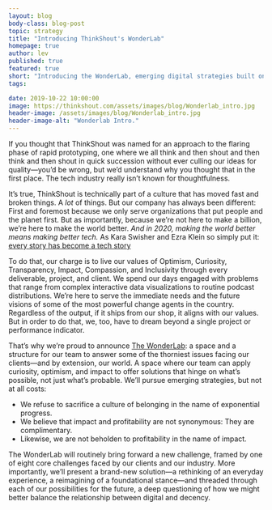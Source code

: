 ```yaml
---
layout: blog
body-class: blog-post
topic: strategy
title: "Introducing ThinkShout's WonderLab"
homepage: true
author: lev
published: true
featured: true
short: "Introducing the WonderLab, emerging digital strategies built on curiosity, driven by optimism, and focused on impact."
tags:

date: 2019-10-22 10:00:00
image: https://thinkshout.com/assets/images/blog/Wonderlab_intro.jpg
header-image: /assets/images/blog/Wonderlab_intro.jpg
header-image-alt: "Wonderlab Intro."
---
```


If you thought that ThinkShout was named for an approach to the flaring phase of rapid prototyping, one where we all think and then shout and then think and then shout in quick succession without ever culling our ideas for quality—you’d be wrong, but we’d understand why you thought that in the first place. The tech industry really isn’t known for thoughtfulness.

It’s true, ThinkShout is technically part of a culture that has moved fast and broken things. A *lot* of things. But our company has always been different: First and foremost because we only serve organizations that put people and the planet first. But as importantly, because we’re not here to make a billion, we’re here to make the world better. *And in 2020, making the world better means making better tech.* As Kara Swisher and Ezra Klein so simply put it: [every story has become a tech story](https://www.vox.com/recode/2019/5/1/18518885/vox-recode-partnership)

To do that, our charge is to live our values of Optimism, Curiosity, Transparency, Impact, Compassion, and Inclusivity through every deliverable, project, and client. We spend our days engaged with problems that range from complex interactive data visualizations to routine podcast distributions. We’re here to serve the immediate needs and the future visions of some of the most powerful change agents in the country. Regardless of the output, if it ships from our shop, it aligns with our values. But in order to do that, we, too, have to dream beyond a single project or performance indicator.

That’s why we’re proud to announce [The WonderLab](/wonderlab/): a space and a structure for our team to answer some of the thorniest issues facing our clients—and by extension, our world. A space where our team can apply curiosity, optimism, and impact to offer solutions that hinge on what’s possible, not just what’s probable. We’ll pursue emerging strategies, but not at all costs:

* We refuse to sacrifice a culture of belonging in the name of exponential progress.
* We believe that impact and profitability are not synonymous: They are complimentary.
* Likewise, we are not beholden to profitability in the name of impact.

The WonderLab will routinely bring forward a new challenge, framed by one of eight core challenges faced by our clients and our industry. More importantly, we’ll present a brand-new solution—a rethinking of an everyday experience, a reimagining of a foundational stance—and threaded through each of our possibilities for the future, a deep questioning of how we might better balance the relationship between digital and decency.
